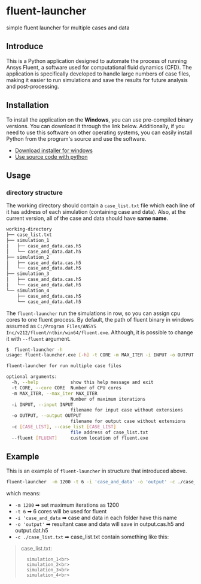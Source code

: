 # fluent-launcher
 simple fluent launcher for multiple cases and data

## Introduce
This is a Python application designed to automate the process of running Ansys Fluent, a software used for computational fluid dynamics (CFD). The application is specifically developed to handle large numbers of case files, making it easier to run simulations and save the results for future analysis and post-processing.

## Installation
To install the application on the **Windows**, you can use pre-compiled binary versions. You can download it through the link below. Additionally, if you need to use this software on other operating systems, you can easily install Python from the program's source and use the software.

 - [Download installer for windows](https://github.com/J-Saeedi/fluent-launcher/releases/latest/download/fluent-launcher-setup.msi) 
  - [Use source code with python](https://github.com/J-Saeedi/fluent-launcher/archive/refs/heads/main.zip)

## Usage

### directory structure
The working directory should contain a `case_list.txt` file which each line of it has address of each simulation (containing case and data).
Also, at the current version, all of the case and data should have __same name__.
```bash
working-directory
├── case_list.txt
├── simulation_1
│   ├── case_and_data.cas.h5
│   └── case_and_data.dat.h5
├── simulation_2
│   ├── case_and_data.cas.h5
│   └── case_and_data.dat.h5
├── simulation_3
│   ├── case_and_data.cas.h5
│   └── case_and_data.dat.h5
└── simulation_4
    ├── case_and_data.cas.h5
    └── case_and_data.dat.h5
```
The `fluent-launcher` run the simulations in row, so you can assign cpu cores to one fluent process. By default, the path of fluent binary in windows assumed as 
`C:/Program Files/ANSYS Inc/v212/fluent/ntbin/win64/fluent.exe`. Although, it is possible to change it with `--fluent` argument.

```bash
$  fluent-launcher -h
usage: fluent-launcher.exe [-h] -t CORE -m MAX_ITER -i INPUT -o OUTPUT [-c [CASE_LIST]] [--fluent [FLUENT]]

fluent-launcher for run multiple case files

optional arguments:
  -h, --help            show this help message and exit
  -t CORE, --core CORE  Number of CPU cores
  -m MAX_ITER, --max_iter MAX_ITER
                        Number of maximum iterations
  -i INPUT, --input INPUT
                        filename for input case without extensions
  -o OUTPUT, --output OUTPUT
                        filename for output case without extensions
  -c [CASE_LIST], --case_list [CASE_LIST]
                        file address of case_list.txt
  --fluent [FLUENT]     custom location of fluent.exe
```

## Example
This is an example of `fluent-launcher` in structure that introduced above.
```bash
fluent-launcher  -m 1200 -t 6 -i 'case_and_data' -o 'output' -c ./case_list.txt
```
which means:
 - `-m 1200` ➡ set maximum iterations as 1200
 - `-t 6` ➡ 6 cores will be used for fluent
  - `-i 'case_and_data` ➡ case and data in each folder have this name
  - `-o 'output'` ➡ resultant case and data will save in output.cas.h5 and output.dat.h5
  - `-c ./case_list.txt` ➡ case_list.txt contain something like this:


>case_list.txt:
> 
>       simulation_1<br>
>       simulation_2<br>
>       simulation_3<br>
>       simulation_4<br>
